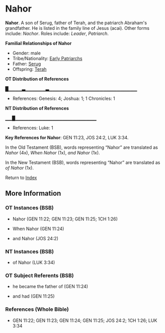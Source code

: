 # Nahor
**Nahor**. 
A son of Serug, father of Terah, and the patriarch Abraham's grandfather. He is listed in the family line of Jesus (acai). 
Other forms include: 
*Nachor*. 
Roles include: 
_Leader_, _Patriarch_. 




**Familial Relationships of Nahor**


* Gender: male
* Tribe/Nationality: [Early Patriarchs](../../../groups/md/acai/Earlypatriarchs.md)
* Father: [Serug](Serug.md)
* Offspring: [Terah](Terah.md)


**OT Distribution of References**

█▁▁▁▁▃▁▁▁▁▁▁▃▁▁▁▁▁▁▁▁▁▁▁▁▁▁▁▁▁▁▁▁▁▁▁▁▁▁
* References: Genesis: 4; Joshua: 1; 1 Chronicles: 1

**NT Distribution of References**

▁▁█▁▁▁▁▁▁▁▁▁▁▁▁▁▁▁▁▁▁▁▁▁▁▁▁
* References: Luke: 1



**Key References for Nahor**: 
GEN 11:23, JOS 24:2, LUK 3:34. 


In the Old Testament (BSB), words representing “Nahor” are translated as 
*Nahor* (4x), *When Nahor* (1x), *and Nahor* (1x). 


In the New Testament (BSB), words representing “Nahor” are translated as 
*of Nahor* (1x). 


Return to [Index](00-Index.md)

## More Information

### OT Instances (BSB)

* Nahor (GEN 11:22; GEN 11:23; GEN 11:25; 1CH 1:26)

* When Nahor (GEN 11:24)

* and Nahor (JOS 24:2)



### NT Instances (BSB)

* of Nahor (LUK 3:34)



### OT Subject Referents (BSB)

* he became the father of (GEN 11:24)

* and had (GEN 11:25)



### References (Whole Bible)

* GEN 11:22; GEN 11:23; GEN 11:24; GEN 11:25; JOS 24:2; 1CH 1:26; LUK 3:34



